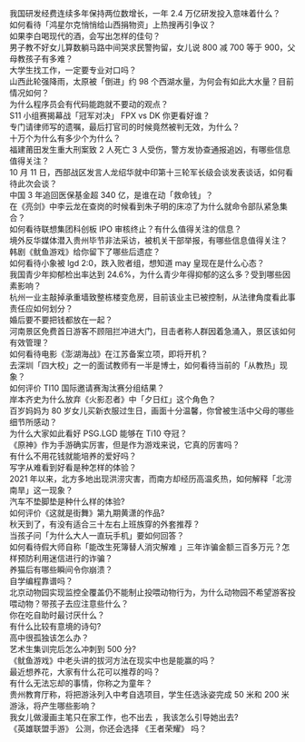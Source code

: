 我国研发经费连续多年保持两位数增长，一年 2.4 万亿研发投入意味着什么？  
如何看待「鸿星尔克悄悄给山西捐物资」上热搜再引争议？  
如果李白喝现代的酒，会写出怎样的佳句？  
男子教不好女儿算数躺马路中间哭求民警拘留，女儿说 800 减 700 等于 900，父母教孩子有多难？  
大学生找工作，一定要专业对口吗？  
山西此轮强降雨，太原被「倒进」约 98 个西湖水量，为何会有如此大水量？目前情况如何？  
为什么程序员会有代码能跑就不要动的观点？  
S11 小组赛揭幕战「冠军对决」 FPX vs DK 你更看好谁？  
专门请律师写的遗嘱，最后打官司的时候竟然被判无效，为什么？  
十万个为什么有多少个为什么？  
福建莆田发生重大刑案致 2 人死亡 3 人受伤，警方发协查通报追凶，有哪些信息值得关注？  
10 月 11 日，西部战区发言人龙绍华就中印第十三轮军长级会谈发表谈话，如何看待此次会谈？  
中国 3 年追回医保基金超 340 亿，是谁在动「救命钱」？  
在《亮剑》中李云龙在查岗的时候看到朱子明的床凉了为什么就命令部队紧急集合？  
如何看待联想集团科创板 IPO 审核终止？有什么值得关注的信息？  
境外反华媒体潜入贵州毕节非法采访，被机关干部举报，有哪些信息值得关注？  
韩剧《鱿鱼游戏》给你留下了哪些后遗症？  
如何看待小象被 lgd 2:0，跌入败者组，想知道 may 皇现在是什么心态？  
我国青少年抑郁检出率达到 24.6%，为什么青少年得抑郁的这么多？受到哪些因素影响？  
杭州一业主敲掉承重墙致整栋楼变危房，目前该业主已被控制，从法律角度看此事责任应如何划分？  
婚后要不要把钱都放在一起？  
河南景区免费首日游客不顾阻拦冲进大门，目击者称人群因着急涌入，景区该如何有效管理？  
如何看待电影《澎湖海战》在江苏备案立项，即将开机？  
去深圳「四大校」之一的面试教师有一半是博士，如何看待当前的「从教热」现象？  
如何评价 TI10 国际邀请赛淘汰赛分组结果？  
岸本齐史为什么放弃《火影忍者》中「夕日红」这个角色？  
百岁妈妈为 80 岁女儿买新衣服过生日，画面十分温馨，你曾被生活中父母的哪些细节所感动？  
为什么大家如此看好 PSG.LGD 能够在 Ti10 夺冠？  
《原神》作为手游确实厉害，但是作为游戏来说，它真的厉害吗？  
有什么不用花钱就能培养的爱好吗？  
写字从难看到好看是种怎样的体验？  
2021 年以来，北方多地出现洪涝灾害，而南方却经历高温炙热，如何解释「北涝南旱」这一现象？  
汽车不垫脚垫是种什么样的体验?  
如何评价《这就是街舞》第九期黄潇的作品?  
秋天到了，有没有适合三十左右上班族穿的外套推荐？  
当孩子问「为什么大人一直玩手机」要如何回答？  
如何看待假大师自称「能改生死簿替人消灾解难 」三年诈骗金额三百多万元？怎样预防利用迷信进行的诈骗？  
养猫后有哪些瞬间令你崩溃？  
自学编程靠谱吗？  
北京动物园实现监控全覆盖仍不能制止投喂动物行为，为什么动物园不希望游客投喂动物？带孩子去应注意些什么？  
你在吃自助时最讨厌什么？  
有什么比较有意境的诗句?  
高中很孤独该怎么办？  
艺术生集训完后怎么冲刺到 500 分?  
《鱿鱼游戏》中老头讲的拔河方法在现实中也是能赢的吗？  
最近想养花，大家有什么花可以推荐的吗？  
有什么无法忘却的事情，你称之为童年？  
贵州教育厅称，将把游泳列入中考自选项目，学生任选泳姿完成 50 米和 200 米游泳，将产生哪些影响？  
我女儿做漫画主笔只在家工作，也不出去 ，我该怎么引导她出去?  
《英雄联盟手游》 公测，你还会选择 《王者荣耀》 吗？  
